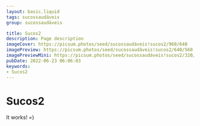 ```yaml
---
layout: basic.liquid
tags: sucossaudáveis
group: sucossaudáveis

title: Sucos2
description: Page description
imageCover: https://picsum.photos/seed/sucossaudáveis!sucos2/960/640
imagePreview: https://picsum.photos/seed/sucossaudáveis!sucos2/640/560
imagePreviewMini: https://picsum.photos/seed/sucossaudáveis!sucos2/320/240
pubDate: 2022-06-23 06:06:03
keywords:
- Sucos2
---
```


# Sucos2

It works! =)
